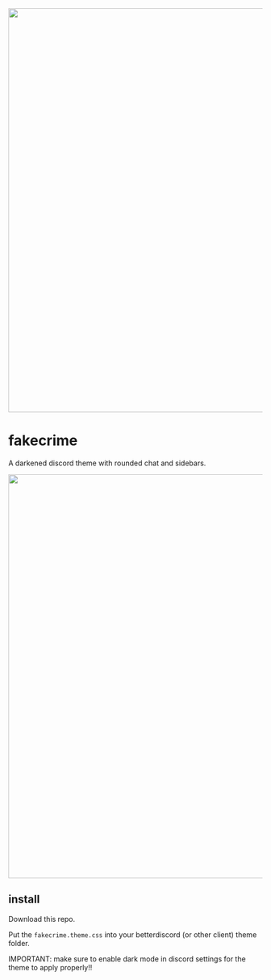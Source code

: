 <img width=800 src="https://cdn.discordapp.com/attachments/1124658941092167680/1182322762359001149/fk.preview.png?ex=658446e1&is=6571d1e1&hm=62ff472696979cfb574b5e03651a8d062df4509d732f1a6d06514f1f4d6274c3&">

# fakecrime

A darkened discord theme with rounded chat and sidebars.

<img width=800 src="https://jesus.got-your.info/a4Jc9">

## install

Download this repo.

Put the `fakecrime.theme.css` into your betterdiscord (or other client) theme folder.

IMPORTANT: make sure to enable dark mode in discord settings for the theme to apply properly!!
